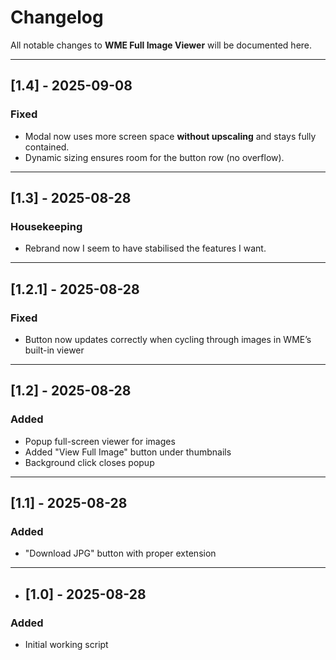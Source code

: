 # Changelog

All notable changes to **WME Full Image Viewer** will be documented here.

---

## [1.4] - 2025-09-08

### Fixed

- Modal now uses more screen space **without upscaling** and stays fully contained.
- Dynamic sizing ensures room for the button row (no overflow).

---

## [1.3] - 2025-08-28

### Housekeeping

- Rebrand now I seem to have stabilised the features I want.

---

## [1.2.1] - 2025-08-28

### Fixed

- Button now updates correctly when cycling through images in WME’s built-in viewer

---

## [1.2] - 2025-08-28

### Added

- Popup full-screen viewer for images
- Added "View Full Image" button under thumbnails
- Background click closes popup

---

## [1.1] - 2025-08-28

### Added

- "Download JPG" button with proper extension

---

- ## [1.0] - 2025-08-28

### Added

- Initial working script
